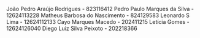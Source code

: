 João Pedro Araújo Rodrigues - 823116412
Pedro Paulo Marques da Silva  - 12624113228
Matheus Barbosa do Nascimento - 824129583
Leonardo S Lima - 12624112133
Cayo Marques Macedo - 202411215
Letícia Gomes - 12624126040
Diego Luiz Silva Peixoto - 202218366
